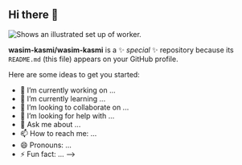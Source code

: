 ## Hi there 👋
<picture>
  <source media="(prefers-color-scheme: dark)" src="https://i.etsystatic.com/24922469/r/il/6b14ad/4184924737/il_570xN.4184924737_827y.jpg">
  <source media="(prefers-color-scheme: light)" src="https://i.etsystatic.com/24922469/r/il/6b14ad/4184924737/il_570xN.4184924737_827y.jpg">
  <img alt="Shows an illustrated set up of worker." src="https://i.etsystatic.com/24922469/r/il/6b14ad/4184924737/il_570xN.4184924737_827y.jpg">
</picture>

**wasim-kasmi/wasim-kasmi** is a ✨ _special_ ✨ repository because its `README.md` (this file) appears on your GitHub profile.

Here are some ideas to get you started:

- 🔭 I’m currently working on ...
- 🌱 I’m currently learning ...
- 👯 I’m looking to collaborate on ...
- 🤔 I’m looking for help with ...
- 💬 Ask me about ...
- 📫 How to reach me: ...
- 😄 Pronouns: ...
- ⚡ Fun fact: ...
-->
